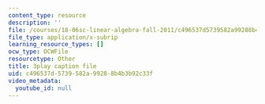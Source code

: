 ```yaml
---
content_type: resource
description: ''
file: /courses/18-06sc-linear-algebra-fall-2011/c496537d5739582a99288b4b3b92c33f_13r9QY6cmjc.vtt
file_type: application/x-subrip
learning_resource_types: []
ocw_type: OCWFile
resourcetype: Other
title: 3play caption file
uid: c496537d-5739-582a-9928-8b4b3b92c33f
video_metadata:
  youtube_id: null
---
```

